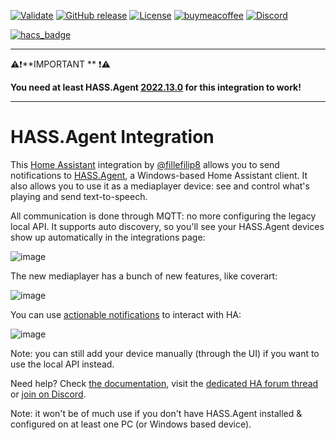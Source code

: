 [![Validate](https://github.com/LAB02-Research/HASS.Agent-Integration/workflows/Validate/badge.svg)](https://github.com/LAB02-Research/HASS.Agent-Integration/actions?query=workflow:"Validate")
[![GitHub release](https://img.shields.io/github/release/LAB02-Research/HASS.Agent-Integration?include_prereleases=&sort=semver&color=blue)](https://github.com/LAB02-Research/HASS.Agent-Integration/releases/)
[![License](https://img.shields.io/badge/License-MIT-blue)](#license)
[![buymeacoffee](https://img.shields.io/badge/BuyMeACoffee-Donate-blue.svg)](https://www.buymeacoffee.com/lab02research)
[![Discord](https://img.shields.io/badge/dynamic/json?color=blue&label=Discord&logo=discord&logoColor=white&query=presence_count&suffix=%20Online&url=https://discordapp.com/api/guilds/932957721622360074/widget.json)](https://discord.gg/nMvqzwrVBU)

[![hacs_badge](https://img.shields.io/badge/HACS-Default-41BDF5.svg)](https://github.com/hacs/integration)


----

⚠️❗**IMPORTANT ** ❗⚠️ 

**You need at least HASS.Agent [2022.13.0](https://github.com/LAB02-Research/HASS.Agent/releases/tag/2022.13.0) for this integration to work!**

----

# HASS.Agent Integration

This <a href="https://www.home-assistant.io" target="_blank">Home Assistant</a> integration by [@fillefilip8](https://github.com/fillefilip8) allows you to send notifications to <a href="https://github.com/LAB02-Research/HASS.Agent" target="_blank">HASS.Agent</a>, a Windows-based Home Assistant client. It also allows you to use it as a mediaplayer device: see and control what's playing and send text-to-speech. 

All communication is done through MQTT: no more configuring the legacy local API. It supports auto discovery, so you'll see your HASS.Agent devices show up automatically in the integrations page:

![image](https://user-images.githubusercontent.com/81011038/198246059-caa7f1cd-89f7-41f9-989e-724a1a67c2fe.png)

The new mediaplayer has a bunch of new features, like coverart:

![image](https://user-images.githubusercontent.com/81011038/198246217-cce288be-bbb7-4c5f-baff-510cc99c30b1.png)

You can use [actionable notifications](https://hassagent.readthedocs.io/en/latest/notifications/new/notification-actionable/) to interact with HA:

![image](https://user-images.githubusercontent.com/81011038/190643738-724dac45-4d03-4a19-a0e6-3a59b5de0aad.png)

Note: you can still add your device manually (through the UI) if you want to use the local API instead.

Need help? Check [the documentation](https://hassagent.readthedocs.io/), visit the <a href="https://community.home-assistant.io/t/hass-agent-a-new-windows-based-client-to-receive-notifications-perform-quick-actions-and-much-more/369094" target="_blank">dedicated HA forum thread</a> or <a href="https://discord.gg/nMvqzwrVBU" target="_blank">join on Discord</a>.

Note: it won't be of much use if you don't have HASS.Agent installed & configured on at least one PC (or Windows based device).
